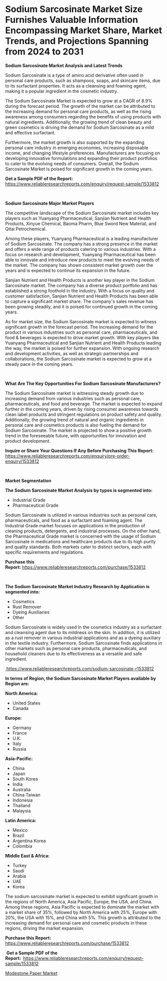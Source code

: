 <p><h1>Sodium Sarcosinate Market Size Furnishes Valuable Information Encompassing Market Share, Market Trends, and Projections Spanning from 2024 to 2031</h1></p><p><strong>Sodium Sarcosinate Market Analysis and Latest Trends</strong></p>
<p><p>Sodium Sarcosinate is a type of amino acid derivative often used in personal care products, such as shampoos, soaps, and skincare items, due to its surfactant properties. It acts as a cleansing and foaming agent, making it a popular ingredient in the cosmetic industry.</p><p>The Sodium Sarcosinate Market is expected to grow at a CAGR of 8.9% during the forecast period. The growth of the market can be attributed to the increasing demand for personal care products, as well as the rising awareness among consumers regarding the benefits of using products with natural ingredients. Additionally, the growing trend of clean beauty and green cosmetics is driving the demand for Sodium Sarcosinate as a mild and effective surfactant. </p><p>Furthermore, the market growth is also supported by the expanding personal care industry in emerging economies, increasing disposable income, and changing lifestyle preferences. Manufacturers are focusing on developing innovative formulations and expanding their product portfolios to cater to the evolving needs of consumers. Overall, the Sodium Sarcosinate Market is poised for significant growth in the coming years.</p></p>
<p><strong>Get a Sample PDF of the Report:&nbsp;</strong> <a href="https://www.reliableresearchreports.com/enquiry/request-sample/1533812">https://www.reliableresearchreports.com/enquiry/request-sample/1533812</a></p>
<p>&nbsp;</p>
<p><strong>Sodium Sarcosinate Major Market Players</strong></p>
<p><p>The competitive landscape of the Sodium Sarcosinate market includes key players such as Yuanyang Pharmaceutical, Sanjian Nutrient and Health Products, Xinyue Chemical, Baoma Pharm, Blue Sword New Material, and Qitai Petrochemical.</p><p>Among these players, Yuanyang Pharmaceutical is a leading manufacturer of Sodium Sarcosinate. The company has a strong presence in the market and offers a wide range of products catering to various industries. With a focus on research and development, Yuanyang Pharmaceutical has been able to innovate and introduce new products to meet the evolving needs of the market. The company has shown consistent market growth over the years and is expected to continue its expansion in the future.</p><p>Sanjian Nutrient and Health Products is another key player in the Sodium Sarcosinate market. The company has a diverse product portfolio and has established a strong foothold in the industry. With a focus on quality and customer satisfaction, Sanjian Nutrient and Health Products has been able to capture a significant market share. The company's sales revenue has been growing steadily, and it is poised for continued growth in the coming years.</p><p>As for market size, the Sodium Sarcosinate market is expected to witness significant growth in the forecast period. The increasing demand for the product in various industries such as personal care, pharmaceuticals, and food & beverages is expected to drive market growth. With key players like Yuanyang Pharmaceutical and Sanjian Nutrient and Health Products leading the way, the market is poised for further expansion. With ongoing research and development activities, as well as strategic partnerships and collaborations, the Sodium Sarcosinate market is expected to grow at a steady pace in the coming years.</p></p>
<p>&nbsp;</p>
<p><strong>What Are The Key Opportunities For Sodium Sarcosinate Manufacturers?</strong></p>
<p><p>The Sodium Sarcosinate market is witnessing steady growth due to increasing demand from various industries such as personal care, pharmaceuticals, and food and beverage. The market is expected to expand further in the coming years, driven by rising consumer awareness towards clean label products and stringent regulations on product safety and quality. Additionally, the growing trend of natural and organic ingredients in personal care and cosmetics products is also fueling the demand for Sodium Sarcosinate. The market is projected to show a positive growth trend in the foreseeable future, with opportunities for innovation and product development.</p></p>
<p><strong>Inquire or Share Your Questions If Any Before Purchasing This Report:</strong> <a href="https://www.reliableresearchreports.com/enquiry/pre-order-enquiry/1533812">https://www.reliableresearchreports.com/enquiry/pre-order-enquiry/1533812</a></p>
<p>&nbsp;</p>
<p><strong>Market Segmentation</strong></p>
<p><strong>The Sodium Sarcosinate Market Analysis by types is segmented into:</strong></p>
<p><ul><li>Industrial Grade</li><li>Pharmaceutical Grade</li></ul></p>
<p><p>Sodium Sarcosinate is utilized in various industries such as personal care, pharmaceuticals, and food as a surfactant and foaming agent. The Industrial Grade market focuses on applications in the production of cleaning products, detergents, and industrial processes. On the other hand, the Pharmaceutical Grade market is concerned with the usage of Sodium Sarcosinate in medications and healthcare products due to its high purity and quality standards. Both markets cater to distinct sectors, each with specific requirements and regulations.</p></p>
<p><strong>Purchase this Report:&nbsp;</strong><a href="https://www.reliableresearchreports.com/purchase/1533812">https://www.reliableresearchreports.com/purchase/1533812</a></p>
<p>&nbsp;</p>
<p><strong>The Sodium Sarcosinate Market Industry Research by Application is segmented into:</strong></p>
<p><ul><li>Cosmetics</li><li>Rust Remover</li><li>Dyeing Auxiliaries</li><li>Other</li></ul></p>
<p><p>Sodium Sarcosinate is widely used in the cosmetics industry as a surfactant and cleansing agent due to its mildness on the skin. In addition, it is utilized as a rust remover in various industrial applications and as a dyeing auxiliary in the textile industry. Furthermore, Sodium Sarcosinate finds applications in other markets such as personal care products, pharmaceuticals, and household cleaners due to its effectiveness as a versatile and safe ingredient.</p></p>
<p><a href="https://www.reliableresearchreports.com/sodium-sarcosinate-r1533812">&nbsp;https://www.reliableresearchreports.com/sodium-sarcosinate-r1533812</a></p>
<p><strong>In terms of Region, the Sodium Sarcosinate Market Players available by Region are:</strong></p>
<p>
    <p> <strong> North America: </strong>
        <ul>
            <li>United States</li>
            <li>Canada</li>
        </ul>
        </p> 
    <p> <strong> Europe: </strong>
        <ul>
            <li>Germany</li>
            <li>France</li>
            <li>U.K.</li>
            <li>Italy</li>
            <li>Russia</li>
        </ul>
        </p> 
    <p> <strong> Asia-Pacific: </strong>
        <ul>
            <li>China</li>
            <li>Japan</li>
            <li>South Korea</li>
            <li>India</li>
            <li>Australia</li>
            <li>China Taiwan</li>
            <li>Indonesia</li>
            <li>Thailand</li>
            <li>Malaysia</li>
        </ul>
        </p> 
    <p> <strong> Latin America: </strong>
        <ul>
            <li>Mexico</li>
            <li>Brazil</li>
            <li>Argentina Korea</li>
            <li>Colombia</li>
        </ul>
        </p> 
    <p> <strong> Middle East & Africa: </strong>
        <ul>
            <li>Turkey</li>
            <li>Saudi</li>
            <li>Arabia</li>
            <li>UAE</li>
            <li>Korea</li>
        </ul>
    </p>
    </p>
<p><p>The sodium sarcosinate market is expected to exhibit significant growth in the regions of North America, Asia Pacific, Europe, the USA, and China. Among these regions, Asia Pacific is expected to dominate the market with a market share of 35%, followed by North America with 25%, Europe with 20%, the USA with 15%, and China with 5%. This growth is attributed to the increasing demand for personal care and cosmetic products in these regions, driving the market expansion.</p></p>
<p><strong>Purchase this Report: </strong><a href="https://www.reliableresearchreports.com/purchase/1533812">https://www.reliableresearchreports.com/purchase/1533812</a></p>
<p>&nbsp;<strong>Get a Sample PDF of the Report:&nbsp;&nbsp;</strong><a href="https://www.reliableresearchreports.com/enquiry/request-sample/1533812">https://www.reliableresearchreports.com/enquiry/request-sample/1533812</a></p>
<p><strong></strong></p>
<p><p><a href="https://github.com/mbisetmhermsr/Market-Research-Report-List-3/blob/main/modestone-paper-market.md">Modestone Paper Market</a></p></p>